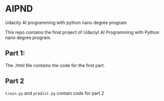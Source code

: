 # AIPND
Udacity AI programming with python nano degree program 

This repo contains the final project of Udaciyt AI Programming with Python nano degree program.

## Part 1:

The .html file contains the code for the first part.

## Part 2

`train.py` and `predict.py` contain code for part 2
